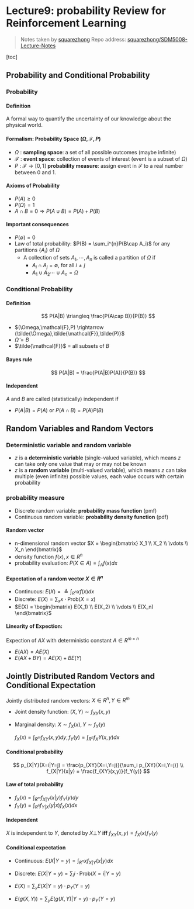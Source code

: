 # Lecture9: probability Review for Reinforcement Learning

> Notes taken by [squarezhong](https://github.com/squarezhong)
> Repo address: [squarezhong/SDM5008-Lecture-Notes](https://github.com/squarezhong/SDM5008-Lecture-Notes)

[toc]

## Probability and Conditional Probability

### Probability

#### Definition

A formal way to quantify the uncertainty of our knowledge about the physical world.

#### Formalism: Probability Space $(\Omega,\mathcal{F},P)$

- $\Omega$ : **sampling space**: a set of all possible outcomes (maybe infinite)
- $\mathcal{F}$ : **event space**: collection of events of interest (event is a subset of $\Omega$)
- $P$ : $\mathcal{F} \rightarrow [0,1]$ **probability measure**: assign event in $\mathcal{F}$ to a real number between 0 and 1.

#### Axioms of Probability

- $P(A) \geq 0$
- $P(\Omega) = 1$
- $A \cap B = 0 \Rightarrow P(A \cup B) = P(A) + P(B)$

#### Important consequences

- $P(\emptyset) = 0$
- Law of total probability: $P(B) = \sum_i^{n}P(B\cap A_i)$ for any partitions $\{A_i\}$ of $\Omega$
  - A collection of sets $A_1, \cdots, A_n$ is called a partition of $\Omega$ if
    - $A_i \cap A_j = \emptyset$, for all $i \neq j$
    - $A_1 \cup A_2 \cdots \cup A_n = \Omega$

### Conditional Probability

#### Definition

$$
P(A|B) \triangleq \frac{P(A\cap B)}{P(B)}
$$

- $(\Omega,\mathcal{F},P) \rightarrow (\tilde{\Omega},\tilde{\mathcal{F}},\tilde{P)}$
- $\tilde{\Omega} = B$
- $\tilde{\mathcal{F}}$ = all subsets of $B$

#### Bayes rule

$$
P(A|B) = \frac{P(A|B)P(A)}{P(B)}
$$

#### Independent

$A$ and $B$ are called (statistically) independent if

- $P(A|B) = P(A)$ or $P(A\cap B) = P(A)P(B)$



## Random Variables and Random Vectors

### Deterministic variable and random variable

- $z$ is a **deterministic variable** (single-valued variable), which means $z$ can take only one value that may or may not be known
- $z$ is a **random variable** (multi-valued variable), which means $z$ can take multiple (even infinite) possible values, each value occurs with certain probability

### probability measure

- Discrete random variable: **probability mass function** (pmf)
- Continuous random variable: **probability  density function** (pdf)



#### Random vector

- n-dimensional random vector $X = \begin{bmatrix} X_1 \\ X_2 \\ \vdots \\ X_n \end{bmatrix}$
- density function $f(x) ,x \in R^{n}$
- probability evaluation: $P(X\in A) = \int_A f(x)dx$

#### Expectation of a random vector $X \in R^{n}$

- Continuous: $E(X) = \triangleq \int_{R^n} x f(x) dx$
- Discrete: $E(X) = \sum_x x \cdot \text{Prob}(X=x)$
- $E(X) = \begin{bmatrix} E(X_1) \\ E(X_2) \\ \vdots \\ E(X_n) \end{bmatrix}$

#### Linearity of Expection:

Expection of $AX$ with deterministic constant $A \in R^{m \times n}$

- $E(AX) = AE(X)$
- $E(AX+BY) = AE(X) + BE(Y)$

## Jointly Distributed Random Vectors and Conditional Expectation

Jointly distributed random vectors: $X \in R^{n}, Y \in R^{m}$

- Joint density function: $(X,Y) \sim f_{XY}(x,y)$

- Marginal density: $X \sim f_X(x), Y \sim f_Y(y)$

  $f_X(x) = \int_{R^{m}}f_{XY}(x,y)dy, f_Y(y) = \int_{R^n}f_XY(x,y)dx$ 



#### Conditional probability

$$
p_{X|Y}(X=i|Y=j) = \frac{p_{XY}(X=i,Y=j)}{\sum_i p_{XY}(X=i,Y=j)} \\
f_{X|Y}(x|y) = \frac{f_{XY}(x,y)}{f_Y(y)}
$$

#### Law of total probability

- $f_X(x)=\int_{R^m}f_{X|Y}(x|y) f_Y(y) dy$
- $f_Y(y)=\int_{R^n}f_{Y|X}(y|x) f_X(x) dx$

#### Independent 

$X$ is independent to $Y$, denoted by $X \bot Y$ **iff** $f_{XY}(x,y)=f_X(x) f_Y(y)$

#### Conditional expectation

- Continuous: $E(X|Y = y) = \int_{R^n} x f_{X|Y}(x|y) dx$
- Discrete: $E(X|Y = y) = \sum_i i \cdot \text{Prob}(X=i|Y=y)$

- $E(X) = \sum_y E(X|Y=y) \cdot p_Y(Y=y)$
- $E(g(X,Y)) = \sum_y E(g(X,Y)|Y=y) \cdot p_Y(Y=y)$

